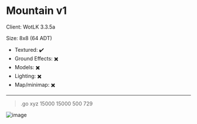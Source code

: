# Mountain v1

Client: WotLK 3.3.5a

Size: 8x8 (64 ADT)

- Textured: ✔️
- Ground Effects: ✖️
- Models: ✖️
- Lighting: ✖️
- Map/minimap: ✖️

---


> .go xyz 15000 15000 500 729

![image](https://github.com/wowmodmaps/Mountain/assets/61268368/6fea5d98-11fd-427b-8617-218d516adcc1)

